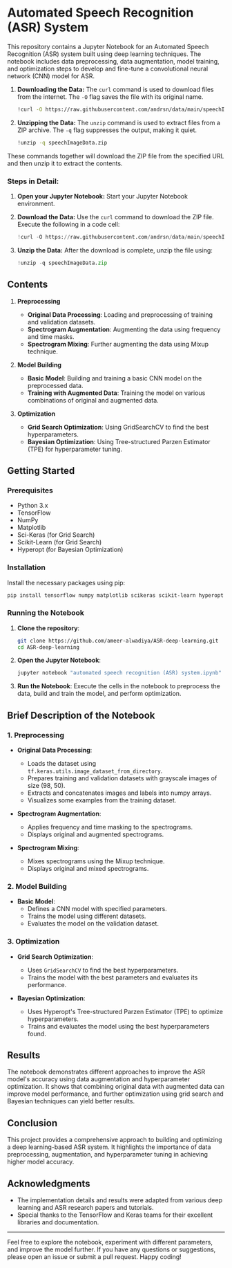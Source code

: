 # Automated Speech Recognition (ASR) System

This repository contains a Jupyter Notebook for an Automated Speech Recognition (ASR) system built using deep learning techniques. The notebook includes data preprocessing, data augmentation, model training, and optimization steps to develop and fine-tune a convolutional neural network (CNN) model for ASR.

1. **Downloading the Data:**
   The `curl` command is used to download files from the internet. The `-O` flag saves the file with its original name.

   ```bash
   !curl -O https://raw.githubusercontent.com/andrsn/data/main/speechImageData.zip
   ```

2. **Unzipping the Data:**
   The `unzip` command is used to extract files from a ZIP archive. The `-q` flag suppresses the output, making it quiet.

   ```bash
   !unzip -q speechImageData.zip
   ```

These commands together will download the ZIP file from the specified URL and then unzip it to extract the contents. 

### Steps in Detail:

1. **Open your Jupyter Notebook:**
   Start your Jupyter Notebook environment.

2. **Download the Data:**
   Use the `curl` command to download the ZIP file. Execute the following in a code cell:

   ```python
   !curl -O https://raw.githubusercontent.com/andrsn/data/main/speechImageData.zip
   ```

3. **Unzip the Data:**
   After the download is complete, unzip the file using:

   ```python
   !unzip -q speechImageData.zip
   ```

## Contents

1. **Preprocessing**
    - **Original Data Processing**: Loading and preprocessing of training and validation datasets.
    - **Spectrogram Augmentation**: Augmenting the data using frequency and time masks.
    - **Spectrogram Mixing**: Further augmenting the data using Mixup technique.

2. **Model Building**
    - **Basic Model**: Building and training a basic CNN model on the preprocessed data.
    - **Training with Augmented Data**: Training the model on various combinations of original and augmented data.

3. **Optimization**
    - **Grid Search Optimization**: Using GridSearchCV to find the best hyperparameters.
    - **Bayesian Optimization**: Using Tree-structured Parzen Estimator (TPE) for hyperparameter tuning.

## Getting Started

### Prerequisites

- Python 3.x
- TensorFlow
- NumPy
- Matplotlib
- Sci-Keras (for Grid Search)
- Scikit-Learn (for Grid Search)
- Hyperopt (for Bayesian Optimization)

### Installation

Install the necessary packages using pip:

```bash
pip install tensorflow numpy matplotlib scikeras scikit-learn hyperopt
```

### Running the Notebook

1. **Clone the repository**:

    ```bash
    git clone https://github.com/ameer-alwadiya/ASR-deep-learning.git
    cd ASR-deep-learning
    ```

2. **Open the Jupyter Notebook**:

    ```bash
    jupyter notebook "automated speech recognition (ASR) system.ipynb"
    ```

3. **Run the Notebook**: Execute the cells in the notebook to preprocess the data, build and train the model, and perform optimization.

## Brief Description of the Notebook

### 1. Preprocessing

- **Original Data Processing**: 
  - Loads the dataset using `tf.keras.utils.image_dataset_from_directory`.
  - Prepares training and validation datasets with grayscale images of size (98, 50).
  - Extracts and concatenates images and labels into numpy arrays.
  - Visualizes some examples from the training dataset.

- **Spectrogram Augmentation**:
  - Applies frequency and time masking to the spectrograms.
  - Displays original and augmented spectrograms.
  
- **Spectrogram Mixing**:
  - Mixes spectrograms using the Mixup technique.
  - Displays original and mixed spectrograms.

### 2. Model Building

- **Basic Model**: 
  - Defines a CNN model with specified parameters.
  - Trains the model using different datasets.
  - Evaluates the model on the validation dataset.

### 3. Optimization

- **Grid Search Optimization**:
  - Uses `GridSearchCV` to find the best hyperparameters.
  - Trains the model with the best parameters and evaluates its performance.

- **Bayesian Optimization**:
  - Uses Hyperopt's Tree-structured Parzen Estimator (TPE) to optimize hyperparameters.
  - Trains and evaluates the model using the best hyperparameters found.

## Results

The notebook demonstrates different approaches to improve the ASR model's accuracy using data augmentation and hyperparameter optimization. It shows that combining original data with augmented data can improve model performance, and further optimization using grid search and Bayesian techniques can yield better results.

## Conclusion

This project provides a comprehensive approach to building and optimizing a deep learning-based ASR system. It highlights the importance of data preprocessing, augmentation, and hyperparameter tuning in achieving higher model accuracy.

## Acknowledgments

- The implementation details and results were adapted from various deep learning and ASR research papers and tutorials.
- Special thanks to the TensorFlow and Keras teams for their excellent libraries and documentation.

---

Feel free to explore the notebook, experiment with different parameters, and improve the model further. If you have any questions or suggestions, please open an issue or submit a pull request. Happy coding!
